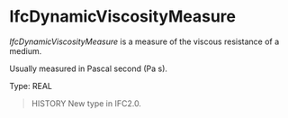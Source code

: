 # IfcDynamicViscosityMeasure

_IfcDynamicViscosityMeasure_ is a measure of the viscous resistance of a medium.<!-- end of definition -->

Usually measured in Pascal second (Pa s).

Type: REAL

> HISTORY New type in IFC2.0.
